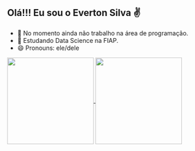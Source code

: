 ## Olá!!! Eu sou o Everton Silva ✌️
- 🔭 No momento ainda não trabalho na área de programação.
- 🌱 Estudando Data Science na  FIAP.
- 😄 Pronouns: ele/dele

<a href="https://github.com/anuraghazra/github-readme-stats">
  <img height=200 align="center" src="https://github-readme-stats.vercel.app/api?username=tomzera89&locale=pt-br" />
</a>
<a href="https://github.com/anuraghazra/convoychat">
  <img height=200 align="center" src="https://github-readme-stats.vercel.app/api/top-langs?username=tomzera89&layout=compact&langs_count=8&card_width=320&locale=pt-br" />
</a>
